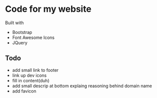 # Code for my website

Built with
* Bootstrap
* Font Awesome Icons
* JQuery

## Todo

* add small link to footer
* link up dev icons
* fill in content(duh)
* add small descrip at bottom explaing reasoning behind domain name
* add favicon
